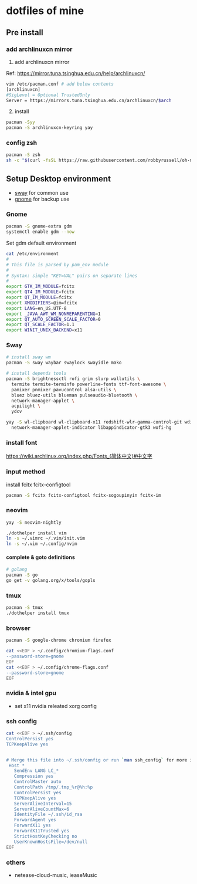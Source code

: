 # dotfiles of mine

## Pre install

### add archlinuxcn mirror

1. add archlinuxcn mirror

Ref: https://mirror.tuna.tsinghua.edu.cn/help/archlinuxcn/

```sh
vim /etc/pacman.conf # add below contents
[archlinuxcn]
#SigLevel = Optional TrustedOnly
Server = https://mirrors.tuna.tsinghua.edu.cn/archlinuxcn/$arch
```

2. install 

```bash
pacman -Syy
pacman -S archlinuxcn-keyring yay
```

### config zsh

```bash
pacman -S zsh
sh -c "$(curl -fsSL https://raw.githubusercontent.com/robbyrussell/oh-my-zsh/master/tools/install.sh)"
```

## Setup Desktop environment

- [sway](https://wiki.archlinux.org/index.php/Sway) for common use
- [gnome](https://wiki.archlinux.org/index.php/GNOME) for backup use

### Gnome

```bash
pacman -S gnome-extra gdm
systemctl enable gdm --now
```

Set gdm default environment

```bash
cat /etc/environment
#
# This file is parsed by pam_env module
#
# Syntax: simple "KEY=VAL" pairs on separate lines
#
export GTK_IM_MODULE=fcitx
export QT4_IM_MODULE=fcitx
export QT_IM_MODULE=fcitx
export XMODIFIERS=@im=fcitx
export LANG=en_US.UTF-8
export _JAVA_AWT_WM_NONREPARENTING=1
export QT_AUTO_SCREEN_SCALE_FACTOR=0
export QT_SCALE_FACTOR=1.1
export WINIT_UNIX_BACKEND=x11
```

### Sway

```bash
# install sway wm
pacman -S sway waybar swaylock swayidle mako

# install depends tools
pacman -S brightnessctl rofi grim slurp wallutils \
  termite termite-terminfo powerline-fonts ttf-font-awesome \
  pamixer pnmixer pavucontrol alsa-utils \
  bluez bluez-utils blueman pulseaudio-bluetooth \
  network-manager-applet \
  acpilight \
  ydcv

yay -S wl-clipboard wl-clipboard-x11 redshift-wlr-gamma-control-git wdisplays-git \
  network-manager-applet-indicator libappindicator-gtk3 wofi-hg
```

### install font

https://wiki.archlinux.org/index.php/Fonts_(简体中文)#中文字

### input method

install fcitx fcitx-configtool

```bash
pacman -S fcitx fcitx-configtool fcitx-sogoupinyin fcitx-im
```

### neovim

```sh
yay -S neovim-nightly

./dothelper install vim
ln -s ~/.vimrc ~/.vim/init.vim
ln -s ~/.vim ~/.config/nvim
```

#### complete & goto definitions

```sh
# golang
pacman -S go
go get -v golang.org/x/tools/gopls
```

### tmux

```bash
pacman -S tmux
./dothelper install tmux
```

### browser

```bash
pacman -S google-chrome chromium firefox

cat <<EOF > ~/.config/chromium-flags.conf
--password-store=gnome
EOF
cat <<EOF > ~/.config/chrome-flags.conf
--password-store=gnome
EOF
```

### nvidia & intel gpu

* set x11 nvidia releated xorg config

### ssh config

```bash
cat <<EOF > ~/.ssh/config
ControlPersist yes
TCPKeepAlive yes


# Merge this file into ~/.ssh/config or run `man ssh_config` for more info
 Host *
   SendEnv LANG LC_*
   Compression yes
   ControlMaster auto
   ControlPath /tmp/.tmp_%r@%h:%p
   ControlPersist yes
   TCPKeepAlive yes
   ServerAliveInterval=15
   ServerAliveCountMax=6
   IdentityFile ~/.ssh/id_rsa
   ForwardAgent yes
   ForwardX11 yes
   ForwardX11Trusted yes
   StrictHostKeyChecking no
   UserKnownHostsFile=/dev/null
EOF
```

### others

* netease-cloud-music, ieaseMusic
